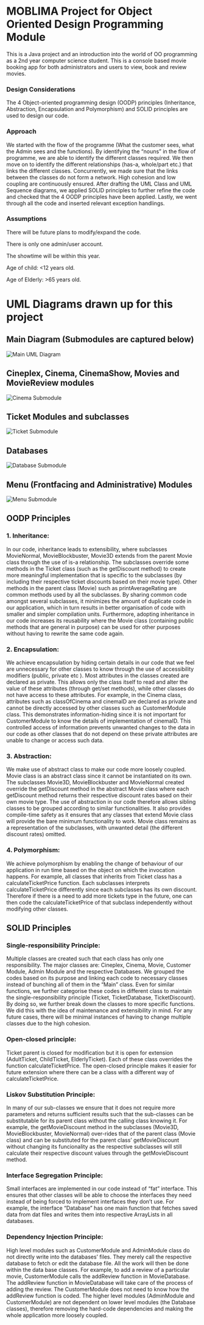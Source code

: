 # MOBLIMA Project for Object Oriented Design Programming Module

This is a Java project and an introduction into the world of OO programming as a 2nd year computer science student.
This is a console based movie booking app for both administrators and users to view, book and review movies.

### Design Considerations
The 4 Object-oriented programming design (OODP) principles (Inheritance, Abstraction, Encapsulation and Polymorphism) and SOLID principles are used to design our code. 

### Approach
We started with the flow of the programme (What the customer sees, what the Admin sees and the functions). By identifying the “nouns” in the flow of programme, we are able to identify the different classes required. We then move on to identify the different relationships (has-a, whole/part etc.) that links the different classes. Concurrently, we made sure that the links between the classes do not form a network. High cohesion and low coupling are continuously ensured. After drafting the UML Class and UML Sequence diagrams, we applied SOLID principles to further refine the code and checked that the 4 OODP principles have been applied. Lastly, we went through all the code and inserted relevant exception handlings. 

### Assumptions
There will be future plans to modify/expand the code.

There is only one admin/user account.

The showtime will be within this year.

Age of child: <12 years old.

Age of Elderly: >65 years old.


# UML Diagrams drawn up for this project

## Main Diagram (Submodules are captured below)
![Main UML Diagram](https://github.com/jirehcwe/MOBLIMA/blob/master/UML%20Class%20Diagram%201.jpg "Main UML Diagram")

## Cineplex, Cinema, CinemaShow, Movies and MovieReview modules
![Cinema Submodule](https://github.com/jirehcwe/MOBLIMA/blob/master/UML%20Class%20Diagram%205.png "Cineplex, Cinema, CinemaShow, Movies and MovieReview modules")

## Ticket Modules and subclasses
![Ticket Submodule](https://github.com/jirehcwe/MOBLIMA/blob/master/UML%20Class%20Diagram%204.png "Ticket and subclasses")

## Databases
![Database Submodule](https://github.com/jirehcwe/MOBLIMA/blob/master/UML%20Class%20Diagram%202.png "Databases")

## Menu (Frontfacing and Administrative) Modules
![Menu Submodule](https://github.com/jirehcwe/MOBLIMA/blob/master/UML%20Class%20Diagram%203.png "Menu (Frontfacing and Administrative) Modules")

## OODP Principles
### 1. Inheritance:
In our code, inheritance leads to extensibility, where subclasses MovieNormal, MovieBlockbuster, Movie3D extends from the parent Movie class through the use of is-a relationship. The subclasses override some methods in the Ticket class (such as the getDiscount method) to create more meaningful implementation that is specific to the subclasses (by including their respective ticket discounts based on their movie type). Other methods in the parent class (Movie) such as printAverageRating are common methods used by all the subclasses. By sharing common code amongst several subclasses, it minimizes the amount of duplicate code in our application, which in turn results in better organisation of code with smaller and simpler compilation units. Furthermore, adopting inheritance in our code increases its reusability where the Movie class (containing public methods that are general in purpose) can be used for other purposes without having to rewrite the same code again. 

### 2. Encapsulation:
We achieve encapsulation by hiding certain details in our code that we feel are unnecessary for other classes to know through the use of accessibility modifiers (public, private etc ). Most attributes in the classes created are declared as private. This allows only the class itself to read and alter the value of these attributes (through get/set methods), while other classes do not have access to these attributes. For example, in the Cinema class, attributes such as classOfCinema and cinemaID are declared as private and cannot be directly accessed by other classes such as CustomerModule class. This demonstrates information-hiding since it is not important for CustomerModule to know the details of implementation of cinemaID. This controlled access of information prevents unwanted changes to the data in our code as other classes that do not depend on these private attributes are unable to change or access such data. 

### 3. Abstraction:
We make use of abstract class to make our code more loosely coupled. Movie class is an abstract class since it cannot be instantiated on its own. The subclasses Movie3D, MovieBlockbuster and MovieNormal created override the getDiscount method in the abstract Movie class where each getDiscount method returns their respective discount rates based on their own movie type. The use of abstraction in our code therefore allows sibling classes to be grouped according to similar functionalities. It also provides compile-time safety as it ensures that any classes that extend Movie class will provide the bare minimum functionality to work. Movie class remains as a representation of the subclasses, with unwanted detail (the different discount rates) omitted. 

### 4. Polymorphism: 
We achieve polymorphism by enabling the change of behaviour of our application in run time based on the object on which the invocation happens. For example, all classes that inherits from Ticket class has a calculateTicketPrice function. Each subclasses interprets calculateTicketPrice differently since each subclasses has its own discount. Therefore if there is a need to add more tickets type in the future, one can then code the calculateTicketPrice of that subclass independently without modifying other classes. 

## SOLID Principles

### Single-responsibility Principle:
Multiple classes are created such that each class has only one responsibility. The major classes are: Cineplex, Cinema, Movie, Customer Module, Admin Module and the respective Databases. We grouped the codes based on its purpose and linking each code to necessary classes instead of bunching all of them in the “Main” class. Even for similar functions, we further categorise these codes in different class to maintain the single-responsibility principle (Ticket, TicketDatabase, TicketDiscount). By doing so, we further break down the classes to more specific functions. We did this with the idea of maintenance and extensibility in mind. For any future cases, there will be minimal instances of having to change multiple classes due to the high cohesion. 

### Open-closed principle:
Ticket parent is closed for modification but it is open for extension (AdultTicket, ChildTicket, ElderlyTicket). Each of these class overrides the function calculateTicketPrice. The open-closed principle makes it easier for future extension where there can be a class with a different way of calculateTicketPrice. 

### Liskov Substitution Principle:
In many of our sub-classes we ensure that it does not require more parameters and returns sufficient results such that the sub-classes can be substitutable for its parent class without the calling class knowing it. For example, the getMovieDiscount method in the subclasses (Movie3D, MovieBlockbuster, MovieNormal) over-rides that of the parent class (Movie class) and can be substituted for the parent class’ getMovieDiscount without changing its funcionality as the respective subclasses will still calculate their respective discount values through the getMovieDiscount method. 

### Interface Segregation Principle:
Small interfaces are implemented in our code instead of “fat” interface. This ensures that other classes will be able to choose the interfaces they need instead of being forced to implement interfaces they don’t use. For example, the interface “Database” has one main function that fetches saved data from dat files and writes them into respective ArrayLists in all databases.

### Dependency Injection Principle:
High level modules such as CustomerModule and AdminModule class do not directly write into the databases’ files. They merely call the respective database to fetch or edit the database file. All the work will then be done within the data base classes. For example, to add a review of a particular movie, CustomerModule calls the addReview function in MovieDatabase. The addReview function in MovieDatabase will take care of the process of adding the review. The CustomerModule does not need to know how the addReview function is coded. The higher level modules (AdminModule and CustomerModule) are not dependent on lower level  modules (the Database classes), therefore removing the hard-code dependencies and making the whole application more loosely coupled.

